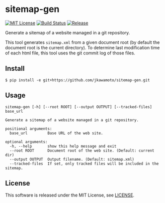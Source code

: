 # sitemap-gen
[![MIT License](http://img.shields.io/badge/license-MIT-blue.svg?style=flat)](LICENSE)
[![Build Status](https://travis-ci.org/jkawamoto/sitemap-gen.svg?branch=master)](https://travis-ci.org/jkawamoto/sitemap-gen)
[![Release](https://img.shields.io/badge/release-0.1.3-brightgreen.svg)](https://github.com/jkawamoto/sitemap-gen/releases/tag/v0.1.3)

Generate a sitemap of a website managed in a git repository.

This tool generates `sitemap.xml` from a given document root
(by default the document root is the current directory).
To determine last modification time of each html file,
this tool uses the git commit log of those files.  


## Install

```
$ pip install -e git+https://github.com/jkawamoto/sitemap-gen.git
```


## Usage

~~~
sitemap-gen [-h] [--root ROOT] [--output OUTPUT] [--tracked-files] base_url

Generate a sitemap of a website managed in a git repository.

positional arguments:
  base_url         Base URL of the web site.

optional arguments:
  -h, --help       show this help message and exit
  --root ROOT      Document root of the web site. (Default: current dir)
  --output OUTPUT  Output filename. (Default: sitemap.xml)
  --tracked-files  If set, only tracked files will be included in the sitemap.
~~~


## License
This software is released under the MIT License, see [LICENSE](LICENSE).
